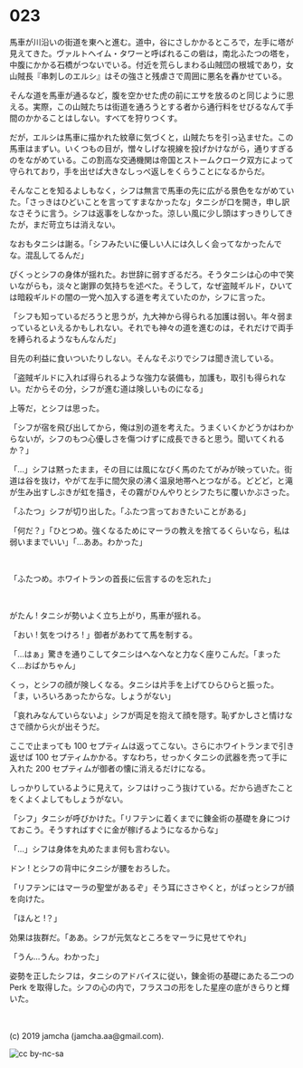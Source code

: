 

# 023

馬車が川沿いの街道を東へと進む。道中，谷にさしかかるところで，左手に塔が見えてきた。ヴァルトヘイム・タワーと呼ばれるこの砦は，南北ふたつの塔を，中腹にかかる石橋がつないでいる。付近を荒らしまわる山賊団の根城であり，女山賊長『串刺しのエルシ』はその強さと残虐さで周囲に悪名を轟かせている。

そんな道を馬車が通るなど，腹を空かせた虎の前にエサを放るのと同じように思える。実際，この山賊たちは街道を通ろうとする者から通行料をせびるなんて手間のかかることはしない。すべてを狩りつくす。

だが，エルシは馬車に描かれた紋章に気づくと，山賊たちを引っ込ませた。この馬車はまずい。いくつもの目が，憎々しげな視線を投げかけながら，通りすぎるのをながめている。この割高な交通機関は帝国とストームクローク双方によって守られており，手を出せば大きなしっぺ返しをくらうことになるからだ。

そんなことを知るよしもなく，シフは無言で馬車の先に広がる景色をながめていた。「さっきはひどいことを言ってすまなかったな」タニシが口を開き，申し訳なさそうに言う。シフは返事をしなかった。涼しい風に少し頭はすっきりしてきたが，まだ苛立ちは消えない。

なおもタニシは謝る。「シフみたいに優しい人には久しく会ってなかったんでな。混乱してるんだ」

ぴくっとシフの身体が揺れた。お世辞に弱すぎるだろ。そうタニシは心の中で笑いながらも，淡々と謝罪の気持ちを述べた。そうして，なぜ盗賊ギルド，ひいては暗殺ギルドの闇の一党へ加入する道を考えていたのか，シフに言った。

「シフも知っているだろうと思うが，九大神から得られる加護は弱い。年々弱まっているといえるかもしれない。それでも神々の道を進むのは，それだけで両手を縛られるようなもんなんだ」

目先の利益に食いついたりしない。そんなそぶりでシフは聞き流している。

「盗賊ギルドに入れば得られるような強力な装備も，加護も，取引も得られない。だからその分，シフが進む道は険しいものになる」

上等だ，とシフは思った。

「シフが宿を飛び出してから，俺は別の道を考えた。うまくいくかどうかはわからないが，シフのもつ心優しさを傷つけずに成長できると思う。聞いてくれるか？」

「…」シフは黙ったまま，その目には風になびく馬のたてがみが映っていた。街道は谷を抜け，やがて左手に間欠泉の沸く温泉地帯へとつながる。どどど，と滝が生み出すしぶきが虹を描き，その霧がひんやりとシフたちに覆いかぶさった。

「ふたつ」シフが切り出した。「ふたつ言っておきたいことがある」

「何だ？」「ひとつめ。強くなるためにマーラの教えを捨てるくらいなら，私は弱いままでいい」「…ああ。わかった」

<br>

「ふたつめ。ホワイトランの首長に伝言するのを忘れた」

<br>

がたん ! タニシが勢いよく立ち上がり，馬車が揺れる。

「おい ! 気をつけろ ! 」御者があわてて馬を制する。

「…はぁ」驚きを通りこしてタニシはへなへなと力なく座りこんだ。「まったく…おばかちゃん」

くっ，とシフの顔が険しくなる。タニシは片手を上げてひらひらと振った。「ま，いろいろあったからな。しょうがない」

「哀れみなんていらないよ」シフが両足を抱えて顔を隠す。恥ずかしさと情けなさで顔から火が出そうだ。

ここで止まっても 100 セプティムは返ってこない。さらにホワイトランまで引き返せば 100 セプティムかかる。すなわち，せっかくタニシの武器を売って手に入れた 200 セプティムが御者の懐に消えるだけになる。

しっかりしているように見えて，シフはけっこう抜けている。だから過ぎたことをくよくよしてもしょうがない。

「シフ」タニシが呼びかけた。「リフテンに着くまでに錬金術の基礎を身につけておこう。そうすればすぐに金が稼げるようになるからな」

「…」シフは身体を丸めたまま何も言わない。

ドン ! とシフの背中にタニシが腰をおろした。

「リフテンにはマーラの聖堂があるぞ」そう耳にささやくと，がばっとシフが顔を向けた。

「ほんと !？」

効果は抜群だ。「ああ。シフが元気なところをマーラに見せてやれ」

「うん…うん。わかった」

姿勢を正したシフは，タニシのアドバイスに従い，錬金術の基礎にあたる二つの Perk を取得した。シフの心の内で，フラスコの形をした星座の底がきらりと輝いた。

<br>
<br>
(c) 2019 jamcha (jamcha.aa@gmail.com).

![cc by-nc-sa](https://i.creativecommons.org/l/by-nc-sa/4.0/88x31.png)

